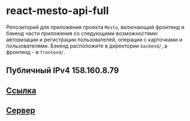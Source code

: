 # react-mesto-api-full
Репозиторий для приложения проекта `Mesto`, включающий фронтенд и бэкенд части приложения со следующими возможностями: авторизации и регистрации пользователей, операции с карточками и пользователями. Бэкенд расположите в директории `backend/`, а фронтенд - в `frontend/`. 
  
## Публичный IPv4 158.160.8.79
## [Ссылка](http://mesto.bakhar1993.nomorepartiesxyz.ru)
## [Сервер](http://api.mesto.bakhar1993.nomorepartiesxyz.ru)